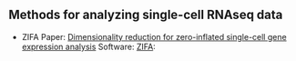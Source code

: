 ## Methods for analyzing single-cell RNAseq data
* ZIFA
    Paper: [Dimensionality reduction for zero-inflated single-cell gene expression analysis](https://genomebiology.biomedcentral.com/articles/10.1186/s13059-015-0805-z)
    Software: [ZIFA](https://github.com/epierson9/ZIFA):
